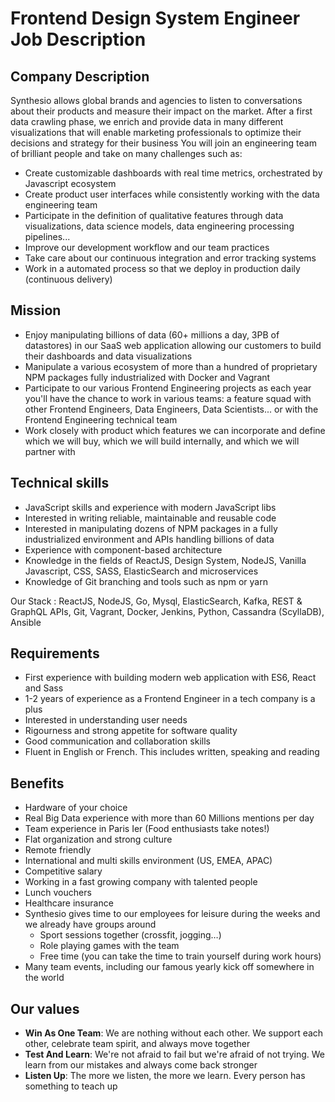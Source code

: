 # Frontend Design System Engineer Job Description

## Company Description

Synthesio allows global brands and agencies to listen to conversations about their products and measure their impact on the market.
After a first data crawling phase, we enrich and provide data in many different visualizations that will enable marketing professionals to optimize their decisions and strategy for their business
You will join an engineering team of brilliant people and take on many challenges such as:

* Create customizable dashboards with real time metrics, orchestrated by Javascript ecosystem
* Create product user interfaces while consistently working with the data engineering team
* Participate in the definition of qualitative features through data visualizations, data science models, data engineering processing pipelines...
* Improve our development workflow and our team practices
* Take care about our continuous integration and error tracking systems
* Work in a automated process so that we deploy in production daily (continuous delivery)

## Mission

* Enjoy manipulating billions of data (60+ millions a day, 3PB of datastores) in our SaaS web application allowing our customers to build their dashboards and data visualizations
* Manipulate a various ecosystem of more than a hundred of proprietary NPM packages fully industrialized with Docker and Vagrant
* Participate to our various Frontend Engineering projects as each year you'll have the chance to work in various teams: a feature squad with other Frontend Engineers, Data Engineers, Data Scientists... or with the Frontend Engineering technical team
* Work closely with product which features we can incorporate and define which we will buy, which we will build internally, and which we will partner with

## Technical skills

* JavaScript skills and experience with modern JavaScript libs
* Interested in writing reliable, maintainable and reusable code
* Interested in manipulating dozens of NPM packages in a fully industrialized environment and APIs handling billions of data
* Experience with component-based architecture
* Knowledge in the fields of ReactJS, Design System, NodeJS, Vanilla Javascript, CSS, SASS, ElasticSearch and microservices
* Knowledge of Git branching and tools such as npm or yarn

Our Stack : ReactJS, NodeJS, Go, Mysql, ElasticSearch, Kafka, REST & GraphQL APIs, Git, Vagrant, Docker, Jenkins, Python, Cassandra (ScyllaDB), Ansible

## Requirements

* First experience with building modern web application with ES6, React and Sass
* 1-2 years of experience as a Frontend Engineer in a tech company is a plus
* Interested in understanding user needs
* Rigourness and strong appetite for software quality
* Good communication and collaboration skills
* Fluent in English or French. This includes written, speaking and reading

## Benefits

* Hardware of your choice
* Real Big Data experience with more than 60 Millions mentions per day
* Team experience in Paris Ier (Food enthusiasts take notes!)
* Flat organization and strong culture
* Remote friendly
* International and multi skills environment (US, EMEA, APAC)
* Competitive salary
* Working in a fast growing company with talented people
* Lunch vouchers
* Healthcare insurance
* Synthesio gives time to our employees for leisure during the weeks and we already have groups around
  * Sport sessions together (crossfit, jogging…)
  * Role playing games with the team
  * Free time (you can take the time to train yourself during work hours)
* Many team events, including our famous yearly kick off somewhere in the world

## Our values

* **Win As One Team**: We are nothing without each other. We support each other, celebrate team spirit, and always move together
* **Test And Learn**: We're not afraid to fail but we're afraid of not trying. We learn from our mistakes and always come back stronger
* **Listen Up**: The more we listen, the more we learn. Every person has something to teach up
